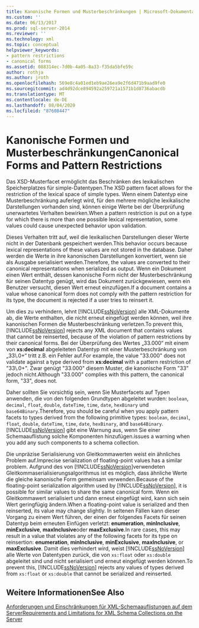 ```yaml
---
title: Kanonische Formen und Musterbeschränkungen | Microsoft-Dokumentation
ms.custom: ''
ms.date: 06/13/2017
ms.prod: sql-server-2014
ms.reviewer: ''
ms.technology: xml
ms.topic: conceptual
helpviewer_keywords:
- pattern restrictions
- canonical forms
ms.assetid: 088314ec-7d0b-4a05-8a33-f35da5bfe59c
author: rothja
ms.author: jroth
ms.openlocfilehash: 569e8c4a01ed1eb9ae26ea9e2f6d471b9aad9fe0
ms.sourcegitcommit: ad4d92dce894592a259721a1571b1d8736abacdb
ms.translationtype: MT
ms.contentlocale: de-DE
ms.lasthandoff: 08/04/2020
ms.locfileid: "87608447"
---
```

# <a name="canonical-forms-and-pattern-restrictions"></a><span data-ttu-id="f3e44-102">Kanonische Formen und Musterbeschränkungen</span><span class="sxs-lookup"><span data-stu-id="f3e44-102">Canonical Forms and Pattern Restrictions</span></span>
  <span data-ttu-id="f3e44-103">Das XSD-Musterfacet ermöglicht das Beschränken des lexikalischen Speicherplatzes für simple-Datentypen.</span><span class="sxs-lookup"><span data-stu-id="f3e44-103">The XSD pattern facet allows for the restriction of the lexical space of simple types.</span></span> <span data-ttu-id="f3e44-104">Wenn einem Datentyp eine Musterbeschränkung auferlegt wird, für den mehrere mögliche lexikalische Darstellungen vorhanden sind, können einige Werte bei der Überprüfung unerwartetes Verhalten bewirken.</span><span class="sxs-lookup"><span data-stu-id="f3e44-104">When a pattern restriction is put on a type for which there is more than one possible lexical representation, some values could cause unexpected behavior upon validation.</span></span>  
  
 <span data-ttu-id="f3e44-105">Dieses Verhalten tritt auf, weil die lexikalischen Darstellungen dieser Werte nicht in der Datenbank gespeichert werden.</span><span class="sxs-lookup"><span data-stu-id="f3e44-105">This behavior occurs because lexical representations of these values are not stored in the database.</span></span> <span data-ttu-id="f3e44-106">Daher werden die Werte in ihre kanonischen Darstellungen konvertiert, wenn sie als Ausgabe serialisiert werden.</span><span class="sxs-lookup"><span data-stu-id="f3e44-106">Therefore, the values are converted to their canonical representations when serialized as output.</span></span> <span data-ttu-id="f3e44-107">Wenn ein Dokument einen Wert enthält, dessen kanonische Form nicht der Musterbeschränkung für seinen Datentyp genügt, wird das Dokument zurückgewiesen, wenn ein Benutzer versucht, diesen Wert erneut einzufügen.</span><span class="sxs-lookup"><span data-stu-id="f3e44-107">If a document contains a value whose canonical form does not comply with the pattern restriction for its type, the document is rejected if a user tries to reinsert it.</span></span>  
  
 <span data-ttu-id="f3e44-108">Um dies zu verhindern, lehnt [!INCLUDE[ssNoVersion](../../includes/ssnoversion-md.md)] alle XML-Dokumente ab, die Werte enthalten, die nicht erneut eingefügt werden können, weil ihre kanonischen Formen die Musterbeschränkung verletzen.</span><span class="sxs-lookup"><span data-stu-id="f3e44-108">To prevent this, [!INCLUDE[ssNoVersion](../../includes/ssnoversion-md.md)] rejects any XML document that contains values that cannot be reinserted, because of the violation of pattern restrictions by their canonical forms.</span></span> <span data-ttu-id="f3e44-109">Bei der Überprüfung des Wertes „33.000“ mit einem von **xs:decimal** abgeleiteten Datentyp mit einer Musterbeschränkung von „33\\.0+“ tritt z.B. ein Fehler auf.</span><span class="sxs-lookup"><span data-stu-id="f3e44-109">For example, the value "33.000" does not validate against a type derived from **xs:decimal** with a pattern restriction of "33\\.0+".</span></span> <span data-ttu-id="f3e44-110">Zwar genügt "33.000" diesem Muster, die kanonische Form "33" jedoch nicht.</span><span class="sxs-lookup"><span data-stu-id="f3e44-110">Although "33.000" complies with this pattern, the canonical form, "33", does not.</span></span>  
  
 <span data-ttu-id="f3e44-111">Daher sollten Sie vorsichtig sein, wenn Sie Musterfacets auf Typen anwenden, die von den folgenden Grundtypen abgeleitet wurden: `boolean`, `decimal`, `float`, `double`, `dateTime`, `time`, `date`, `hexBinary` und `base64Binary`.</span><span class="sxs-lookup"><span data-stu-id="f3e44-111">Therefore, you should be careful when you apply pattern facets to types derived from the following primitive types: `boolean`, `decimal`, `float`, `double`, `dateTime`, `time`, `date`, `hexBinary`, and `base64Binary`.</span></span> [!INCLUDE[ssNoVersion](../../includes/ssnoversion-md.md)] <span data-ttu-id="f3e44-112">gibt eine Warnung aus, wenn Sie einer Schemaauflistung solche Komponenten hinzufügen.</span><span class="sxs-lookup"><span data-stu-id="f3e44-112">issues a warning when you add any such components to a schema collection.</span></span>  
  
 <span data-ttu-id="f3e44-113">Die unpräzise Serialisierung von Gleitkommawerten weist ein ähnliches Problem auf.</span><span class="sxs-lookup"><span data-stu-id="f3e44-113">Imprecise serialization of floating-point values has a similar problem.</span></span> <span data-ttu-id="f3e44-114">Aufgrund des von [!INCLUDE[ssNoVersion](../../includes/ssnoversion-md.md)]verwendeten Gleitkommaserialisierungsalgorithmus ist es möglich, dass ähnliche Werte die gleiche kanonische Form gemeinsam verwenden.</span><span class="sxs-lookup"><span data-stu-id="f3e44-114">Because of the floating-point serialization algorithm used by [!INCLUDE[ssNoVersion](../../includes/ssnoversion-md.md)], it is possible for similar values to share the same canonical form.</span></span> <span data-ttu-id="f3e44-115">Wenn ein Gleitkommawert serialisiert und dann erneut eingefügt wird, kann sich sein Wert geringfügig ändern.</span><span class="sxs-lookup"><span data-stu-id="f3e44-115">When a floating-point value is serialized and then reinserted, its value may change slightly.</span></span> <span data-ttu-id="f3e44-116">In seltenen Fällen kann dieser Vorgang zu einem Wert führen, der einen der folgendes Facets für seinen Datentyp beim erneuten Einfügen verletzt: **enumeration**, **minInclusive**, **minExclusive**, **maxInclusive**oder **maxExclusive**.</span><span class="sxs-lookup"><span data-stu-id="f3e44-116">In rare cases, this may result in a value that violates any of the following facets for its type on reinsertion: **enumeration**, **minInclusive**, **minExclusive**, **maxInclusive**, or **maxExclusive**.</span></span> <span data-ttu-id="f3e44-117">Damit dies verhindert wird, weist [!INCLUDE[ssNoVersion](../../includes/ssnoversion-md.md)] alle Werte von Datentypen zurück, die von `xs:float` oder `xs:double` abgeleitet sind und nicht serialisiert und erneut eingefügt werden können.</span><span class="sxs-lookup"><span data-stu-id="f3e44-117">To prevent this, [!INCLUDE[ssNoVersion](../../includes/ssnoversion-md.md)] rejects any values of types derived from `xs:float` or `xs:double` that cannot be serialized and reinserted.</span></span>  
  
## <a name="see-also"></a><span data-ttu-id="f3e44-118">Weitere Informationen</span><span class="sxs-lookup"><span data-stu-id="f3e44-118">See Also</span></span>  
 [<span data-ttu-id="f3e44-119">Anforderungen und Einschränkungen für XML-Schemaauflistungen auf dem Server</span><span class="sxs-lookup"><span data-stu-id="f3e44-119">Requirements and Limitations for XML Schema Collections on the Server</span></span>](requirements-and-limitations-for-xml-schema-collections-on-the-server.md)  
  
  
